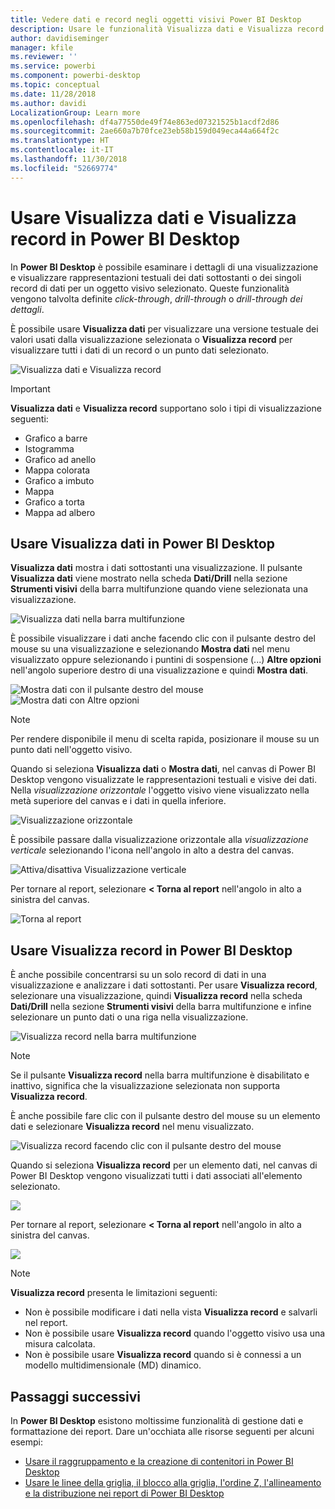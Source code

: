 ```yaml
---
title: Vedere dati e record negli oggetti visivi Power BI Desktop
description: Usare le funzionalità Visualizza dati e Visualizza record di Power BI Desktop per esaminare i dettagli
author: davidiseminger
manager: kfile
ms.reviewer: ''
ms.service: powerbi
ms.component: powerbi-desktop
ms.topic: conceptual
ms.date: 11/28/2018
ms.author: davidi
LocalizationGroup: Learn more
ms.openlocfilehash: df4a77550de49f74e863ed07321525b1acdf2d86
ms.sourcegitcommit: 2ae660a7b70fce23eb58b159d049eca44a664f2c
ms.translationtype: HT
ms.contentlocale: it-IT
ms.lasthandoff: 11/30/2018
ms.locfileid: "52669774"
---
```

# <a name="use-see-data-and-see-records-in-power-bi-desktop"></a>Usare Visualizza dati e Visualizza record in Power BI Desktop
In **Power BI Desktop** è possibile esaminare i dettagli di una visualizzazione e visualizzare rappresentazioni testuali dei dati sottostanti o dei singoli record di dati per un oggetto visivo selezionato. Queste funzionalità vengono talvolta definite *click-through*, *drill-through* o *drill-through dei dettagli*.

È possibile usare **Visualizza dati** per visualizzare una versione testuale dei valori usati dalla visualizzazione selezionata o **Visualizza record** per visualizzare tutti i dati di un record o un punto dati selezionato. 

![Visualizza dati e Visualizza record](media/desktop-see-data-see-records/see-data-record.png)

>[!IMPORTANT]
>**Visualizza dati** e **Visualizza record** supportano solo i tipi di visualizzazione seguenti:
>  - Grafico a barre
>  - Istogramma
>  - Grafico ad anello
>  - Mappa colorata
>  - Grafico a imbuto
>  - Mappa
>  - Grafico a torta
>  - Mappa ad albero

## <a name="use-see-data-in-power-bi-desktop"></a>Usare Visualizza dati in Power BI Desktop

**Visualizza dati** mostra i dati sottostanti una visualizzazione. Il pulsante **Visualizza dati** viene mostrato nella scheda **Dati/Drill** nella sezione **Strumenti visivi** della barra multifunzione quando viene selezionata una visualizzazione.

![Visualizza dati nella barra multifunzione](media/desktop-see-data-see-records/see-data1.png)

È possibile visualizzare i dati anche facendo clic con il pulsante destro del mouse su una visualizzazione e selezionando **Mostra dati** nel menu visualizzato oppure selezionando i puntini di sospensione (...) **Altre opzioni** nell'angolo superiore destro di una visualizzazione e quindi **Mostra dati**.

![Mostra dati con il pulsante destro del mouse](media/desktop-see-data-see-records/see-data2.png)&nbsp;&nbsp;![Mostra dati con Altre opzioni](media/desktop-see-data-see-records/see-data3.png)

> [!NOTE]
> Per rendere disponibile il menu di scelta rapida, posizionare il mouse su un punto dati nell'oggetto visivo.

Quando si seleziona **Visualizza dati** o **Mostra dati**, nel canvas di Power BI Desktop vengono visualizzate le rappresentazioni testuali e visive dei dati. Nella *visualizzazione orizzontale* l'oggetto visivo viene visualizzato nella metà superiore del canvas e i dati in quella inferiore. 

![Visualizzazione orizzontale](media/desktop-see-data-see-records/see-data4a.png)

È possibile passare dalla visualizzazione orizzontale alla *visualizzazione verticale* selezionando l'icona nell'angolo in alto a destra del canvas.

![Attiva/disattiva Visualizzazione verticale](media/desktop-see-data-see-records/see-data4.png)

Per tornare al report, selezionare **< Torna al report** nell'angolo in alto a sinistra del canvas.

![Torna al report](media/desktop-see-data-see-records/see-data5.png)

## <a name="use-see-records-in-power-bi-desktop"></a>Usare Visualizza record in Power BI Desktop

È anche possibile concentrarsi su un solo record di dati in una visualizzazione e analizzare i dati sottostanti. Per usare **Visualizza record**, selezionare una visualizzazione, quindi **Visualizza record** nella scheda **Dati/Drill** nella sezione **Strumenti visivi** della barra multifunzione e infine selezionare un punto dati o una riga nella visualizzazione. 

![Visualizza record nella barra multifunzione](media/desktop-see-data-see-records/see-record1.png)

> [!NOTE]
> Se il pulsante **Visualizza record** nella barra multifunzione è disabilitato e inattivo, significa che la visualizzazione selezionata non supporta **Visualizza record**.

È anche possibile fare clic con il pulsante destro del mouse su un elemento dati e selezionare **Visualizza record** nel menu visualizzato.

![Visualizza record facendo clic con il pulsante destro del mouse](media/desktop-see-data-see-records/see-record2.png)

Quando si seleziona **Visualizza record** per un elemento dati, nel canvas di Power BI Desktop vengono visualizzati tutti i dati associati all'elemento selezionato. 

![](media/desktop-see-data-see-records/see-record3.png)

Per tornare al report, selezionare **< Torna al report** nell'angolo in alto a sinistra del canvas.

![](media/desktop-see-data-see-records/see-record4.png)

> [!NOTE]
>**Visualizza record** presenta le limitazioni seguenti:
> - Non è possibile modificare i dati nella vista **Visualizza record** e salvarli nel report.
> - Non è possibile usare **Visualizza record** quando l'oggetto visivo usa una misura calcolata.
> - Non è possibile usare **Visualizza record** quando si è connessi a un modello multidimensionale (MD) dinamico.

## <a name="next-steps"></a>Passaggi successivi
In **Power BI Desktop** esistono moltissime funzionalità di gestione dati e formattazione dei report. Dare un'occhiata alle risorse seguenti per alcuni esempi:

* [Usare il raggruppamento e la creazione di contenitori in Power BI Desktop](desktop-grouping-and-binning.md)
* [Usare le linee della griglia, il blocco alla griglia, l'ordine Z, l'allineamento e la distribuzione nei report di Power BI Desktop](desktop-gridlines-snap-to-grid.md)

